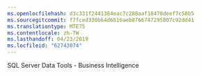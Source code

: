 ```yaml
---
ms.openlocfilehash: d3c331f2441384eac7c288aaf18478deef7c58b5
ms.sourcegitcommit: f7fced330b64d6616aeb8766747295807c92dd41
ms.translationtype: MTE75
ms.contentlocale: zh-TW
ms.lasthandoff: 04/23/2019
ms.locfileid: "62743074"
---
```

 SQL Server Data Tools - Business Intelligence 